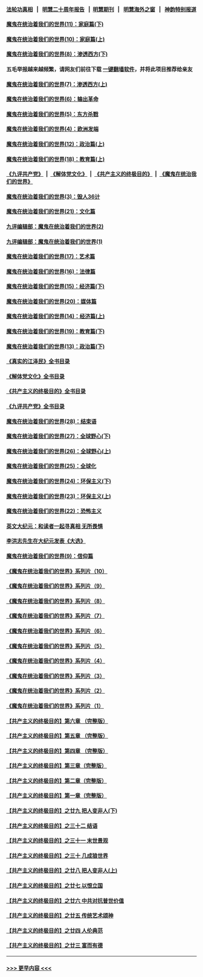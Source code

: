 #### [法轮功真相](https://github.com/gfw-breaker/truth/blob/master/README.md?t=0) &nbsp;&nbsp;|&nbsp;&nbsp; [明慧二十周年报告](https://github.com/gfw-breaker/mh-reports/blob/master/README.md?t=0) &nbsp;&nbsp;|&nbsp;&nbsp;[明慧期刊](https://github.com/gfw-breaker/mh-qikan) &nbsp;&nbsp;|&nbsp;&nbsp; [明慧海外之窗](https://github.com/gfw-breaker/mh-news/blob/master/README.md?t=0) &nbsp;&nbsp;|&nbsp;&nbsp; [神韵特别报道](https://github.com/gfw-breaker/mh-news/blob/master/shenyun.md?t=0)
#### [魔鬼在统治着我们的世界(11)：家庭篇(下)](../pages/nsc422/n10440961.md?t=12240643) 
#### [魔鬼在统治着我们的世界(10)：家庭篇(上)](../pages/nsc422/n10435448.md?t=12240643) 
#### [魔鬼在统治着我们的世界(8)：渗透西方(下)](../pages/nsc422/n10429603.md?t=12240643) 
#### 五毛举报越来越频繁，请网友们前往下载 [一键翻墙软件](https://github.com/gfw-breaker/ssr-accounts)，并将此项目推荐给亲友
#### [魔鬼在统治着我们的世界(7)：渗透西方(上)](../pages/nsc422/n10426013.md?t=12240643) 
#### [魔鬼在统治着我们的世界(6)：输出革命](../pages/nsc422/n10421536.md?t=12240643) 
#### [魔鬼在统治着我们的世界(5)：东方杀戮](../pages/nsc422/n10417707.md?t=12240643) 
#### [魔鬼在统治着我们的世界(4)：欧洲发端](../pages/nsc422/n10414890.md?t=12240643) 
#### [魔鬼在统治着我们的世界(12)：政治篇(上)](../pages/nsc422/n10444576.md?t=12240643) 
#### [魔鬼在统治着我们的世界(18)：教育篇(上)](../pages/nsc422/n10526970.md?t=12240643) 
#### [《九评共产党》](https://github.com/begood0513/9ping.md/blob/master/README.md) &nbsp;|&nbsp; [《解体党文化》](../../../../jtdwh.md/blob/master/README.md)  &nbsp;|&nbsp; [《共产主义的终极目的》](../../../../gczydzjmd.md/blob/master/README.md) &nbsp;|&nbsp; [《魔鬼在统治我们的世界》](../../../../mgztzwmdsj.md/blob/master/README.md) 
#### [魔鬼在统治着我们的世界(3)：毁人36计](../pages/nsc422/n10411583.md?t=12240643) 
#### [魔鬼在统治着我们的世界(21)：文化篇](../pages/nsc422/n10597706.md?t=12240643) 
#### [九评编辑部：魔鬼在统治着我们的世界(2)](../pages/nsc422/n10410036.md?t=12240643) 
#### [九评编辑部：魔鬼在统治着我们的世界(1)](../pages/nsc422/n10406825.md?t=12240643) 
#### [魔鬼在统治着我们的世界(17)：艺术篇](../pages/nsc422/n10499093.md?t=12240643) 
#### [魔鬼在统治着我们的世界(16)：法律篇](../pages/nsc422/n10485969.md?t=12240643) 
#### [魔鬼在统治着我们的世界(15)：经济篇(下)](../pages/nsc422/n10469975.md?t=12240643) 
#### [魔鬼在统治着我们的世界(20)：媒体篇](../pages/nsc422/n10586579.md?t=12240643) 
#### [魔鬼在统治着我们的世界(14)：经济篇(上)](../pages/nsc422/n10457370.md?t=12240643) 
#### [魔鬼在统治着我们的世界(19)：教育篇(下)](../pages/nsc422/n10564808.md?t=12240643) 
#### [魔鬼在统治着我们的世界(13)：政治篇(下)](../pages/nsc422/n10448270.md?t=12240643) 
#### [《真实的江泽民》全书目录](../pages/nsc422/n13721399.md?t=12240643) 
#### [《解体党文化》全书目录](../pages/nsc422/n13721157.md?t=12240643) 
#### [《共产主义的终极目的》全书目录](../pages/nsc422/n13721048.md?t=12240643) 
#### [《九评共产党》全书目录](../pages/nsc422/n13708085.md?t=12240643) 
#### [魔鬼在统治着我们的世界(28)：结束语](../pages/nsc422/n10936246.md?t=12240643) 
#### [魔鬼在统治着我们的世界(27)：全球野心(下)](../pages/nsc422/n10928319.md?t=12240643) 
#### [魔鬼在统治着我们的世界(26)：全球野心(上)](../pages/nsc422/n10900318.md?t=12240643) 
#### [魔鬼在统治着我们的世界(25)：全球化](../pages/nsc422/n10788205.md?t=12240643) 
#### [魔鬼在统治着我们的世界(24)：环保主义(下)](../pages/nsc422/n10695307.md?t=12240643) 
#### [魔鬼在统治着我们的世界(23)：环保主义(上)](../pages/nsc422/n10688613.md?t=12240643) 
#### [魔鬼在统治着我们的世界(22)：恐怖主义](../pages/nsc422/n10614727.md?t=12240643) 
#### [英文大纪元：和读者一起寻真相 无所畏惧](../pages/nsc422/n12542027.md?t=12240643) 
#### [李洪志先生在大纪元发表《大选》](../pages/nsc422/n12534746.md?t=12240643) 
#### [魔鬼在统治着我们的世界(9)：信仰篇](../pages/nsc422/n10432159.md?t=12240643) 
#### [《魔鬼在统治着我们的世界》系列片（10）](../pages/nsc422/n12292670.md?t=12240643) 
#### [《魔鬼在统治着我们的世界》系列片（9）](../pages/nsc422/n12290859.md?t=12240643) 
#### [《魔鬼在统治着我们的世界》系列片（8）](../pages/nsc422/n12287445.md?t=12240643) 
#### [《魔鬼在统治着我们的世界》系列片（7）](../pages/nsc422/n12283425.md?t=12240643) 
#### [《魔鬼在统治着我们的世界》系列片（6）](../pages/nsc422/n12282314.md?t=12240643) 
#### [《魔鬼在统治着我们的世界》系列片（5）](../pages/nsc422/n12281419.md?t=12240643) 
#### [《魔鬼在统治着我们的世界》系列片（4）](../pages/nsc422/n12274024.md?t=12240643) 
#### [《魔鬼在统治着我们的世界》系列片（3）](../pages/nsc422/n12271322.md?t=12240643) 
#### [《魔鬼在统治着我们的世界》系列片（2）](../pages/nsc422/n12269049.md?t=12240643) 
#### [《魔鬼在统治着我们的世界》系列片（1）](../pages/nsc422/n12267575.md?t=12240643) 
#### [【共产主义的终极目的】第六章 （完整版）](../pages/nsc422/n11428913.md?t=12240643) 
#### [【共产主义的终极目的】第五章 （完整版）](../pages/nsc422/n11428912.md?t=12240643) 
#### [【共产主义的终极目的】第四章 （完整版）](../pages/nsc422/n11428907.md?t=12240643) 
#### [【共产主义的终极目的】第三章（完整版）](../pages/nsc422/n11428848.md?t=12240643) 
#### [【共产主义的终极目的】第二章（完整版）](../pages/nsc422/n11428831.md?t=12240643) 
#### [【共产主义的终极目的】第一章（完整版）](../pages/nsc422/n11417651.md?t=12240643) 
#### [【共产主义的终极目的】之廿九 把人变非人(下)](../pages/nsc422/n11344140.md?t=12240643) 
#### [【共产主义的终极目的】之三十二 结语](../pages/nsc422/n11360535.md?t=12240643) 
#### [【共产主义的终极目的】之三十一 末世景观](../pages/nsc422/n11351129.md?t=12240643) 
#### [【共产主义的终极目的】之三十 几成狼世界](../pages/nsc422/n11348280.md?t=12240643) 
#### [【共产主义的终极目的】之廿八 把人变非人(上)](../pages/nsc422/n11340492.md?t=12240643) 
#### [【共产主义的终极目的】之廿七 以恨立国](../pages/nsc422/n11336944.md?t=12240643) 
#### [【共产主义的终极目的】之廿六 中共对抗普世价值](../pages/nsc422/n11324785.md?t=12240643) 
#### [【共产主义的终极目的】之廿五 传统艺术颂神](../pages/nsc422/n11296396.md?t=12240643) 
#### [【共产主义的终极目的】之廿四 人伦典范](../pages/nsc422/n11296397.md?t=12240643) 
#### [【共产主义的终极目的】之廿三 富而有德](../pages/nsc422/n11283598.md?t=12240643) 

----
#### [ >>> 更早内容 <<< ](../indexes/nsc422-earlier.md)
